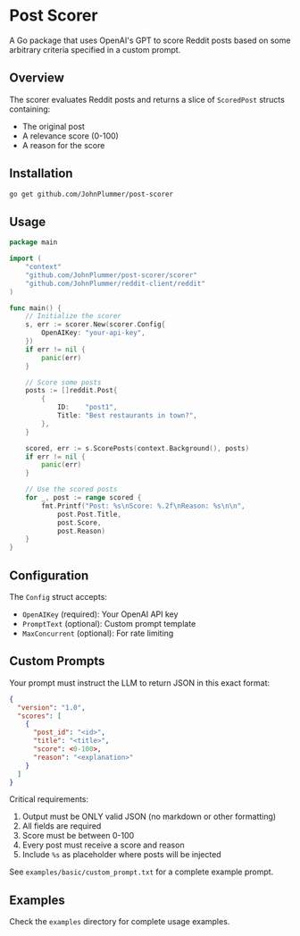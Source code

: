 # Post Scorer

A Go package that uses OpenAI's GPT to score Reddit posts based on some arbitrary criteria specified in a custom prompt.

## Overview

The scorer evaluates Reddit posts and returns a slice of `ScoredPost` structs containing:

- The original post
- A relevance score (0-100)
- A reason for the score

## Installation

```bash
go get github.com/JohnPlummer/post-scorer
```

## Usage

```go
package main

import (
    "context"
    "github.com/JohnPlummer/post-scorer/scorer"
    "github.com/JohnPlummer/reddit-client/reddit"
)

func main() {
    // Initialize the scorer
    s, err := scorer.New(scorer.Config{
        OpenAIKey: "your-api-key",
    })
    if err != nil {
        panic(err)
    }

    // Score some posts
    posts := []reddit.Post{
        {
            ID:    "post1",
            Title: "Best restaurants in town?",
        },
    }

    scored, err := s.ScorePosts(context.Background(), posts)
    if err != nil {
        panic(err)
    }

    // Use the scored posts
    for _, post := range scored {
        fmt.Printf("Post: %s\nScore: %.2f\nReason: %s\n\n", 
            post.Post.Title, 
            post.Score, 
            post.Reason)
    }
}
```

## Configuration

The `Config` struct accepts:

- `OpenAIKey` (required): Your OpenAI API key
- `PromptText` (optional): Custom prompt template
- `MaxConcurrent` (optional): For rate limiting

## Custom Prompts

Your prompt must instruct the LLM to return JSON in this exact format:

```json
{
  "version": "1.0",
  "scores": [
    {
      "post_id": "<id>",
      "title": "<title>",
      "score": <0-100>,
      "reason": "<explanation>"
    }
  ]
}
```

Critical requirements:

1. Output must be ONLY valid JSON (no markdown or other formatting)
2. All fields are required
3. Score must be between 0-100
4. Every post must receive a score and reason
5. Include `%s` as placeholder where posts will be injected

See `examples/basic/custom_prompt.txt` for a complete example prompt.

## Examples

Check the `examples` directory for complete usage examples.
